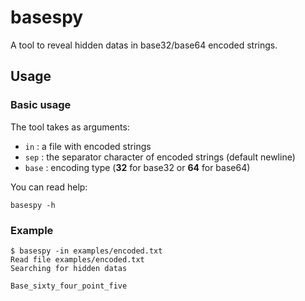 # basespy

A tool to reveal hidden datas in base32/base64 encoded strings.

## Usage

### Basic usage

The tool takes as arguments:

- `in` : a file with encoded strings
- `sep` : the separator character of encoded strings (default newline)
- `base` : encoding type (**32** for base32 or **64** for base64)

You can read help:

```shell
basespy -h
```

### Example

```shell
$ basespy -in examples/encoded.txt 
Read file examples/encoded.txt
Searching for hidden datas

Base_sixty_four_point_five
```
